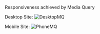 Responsiveness achieved by Media Query

Desktop Site:
![DesktopMQ](https://user-images.githubusercontent.com/32956051/104040870-0caf8480-518d-11eb-8422-0cd2c07e0a1a.PNG)

Mobile Site:
![PhoneMQ](https://user-images.githubusercontent.com/32956051/104040872-0d481b00-518d-11eb-8ebf-b06fbc307c3a.PNG)
